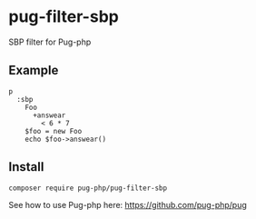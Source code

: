 # pug-filter-sbp
SBP filter for Pug-php

## Example
```pug
p
  :sbp
    Foo
      +answear
        < 6 * 7
    $foo = new Foo
    echo $foo->answear()
```

## Install

```shell
composer require pug-php/pug-filter-sbp
```

See how to use Pug-php here: https://github.com/pug-php/pug
